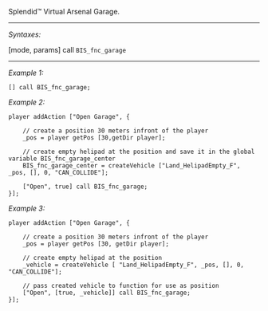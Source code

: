 Splendid&trade; Virtual Arsenal Garage.


---
*Syntaxes:*

[mode, params] call `BIS_fnc_garage`

---
*Example 1:*

```sqf
[] call BIS_fnc_garage;
```

*Example 2:*

```sqf
player addAction ["Open Garage", {

 	// create a position 30 meters infront of the player
	_pos = player getPos [30,getDir player];

	// create empty helipad at the position and save it in the global variable BIS_fnc_garage_center
	BIS_fnc_garage_center = createVehicle ["Land_HelipadEmpty_F", _pos, [], 0, "CAN_COLLIDE"];

	["Open", true] call BIS_fnc_garage;
}];
```

*Example 3:*

```sqf
player addAction ["Open Garage", {

 	// create a position 30 meters infront of the player
	_pos = player getPos [30, getDir player];

	// create empty helipad at the position
	_vehicle = createVehicle [ "Land_HelipadEmpty_F", _pos, [], 0, "CAN_COLLIDE"];

	// pass created vehicle to function for use as position
	["Open", [true, _vehicle]] call BIS_fnc_garage;
}];
```